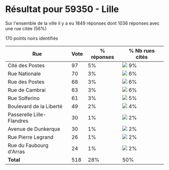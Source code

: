 # Résultat pour 59350 - Lille

Sur l'ensemble de la ville il y a eu 1849 réponses dont 1036 réponses avec une rue citée (56%)

170 points noirs identifiés

| Rue | Vote | % réponses | % Nb rues cités|
|-----|------|------------|----------------|
| Cité des Postes | 97 | 5% | <img src="../../img/bar_9.gif" />&nbsp;9%|
| Rue Nationale | 70 | 3% | <img src="../../img/bar_6.gif" />&nbsp;6%|
| Rue des Postes | 68 | 3% | <img src="../../img/bar_6.gif" />&nbsp;6%|
| Rue de Cambrai | 63 | 3% | <img src="../../img/bar_6.gif" />&nbsp;6%|
| Rue Solferino | 61 | 3% | <img src="../../img/bar_5.gif" />&nbsp;5%|
| Boulevard de la Liberté | 49 | 2% | <img src="../../img/bar_4.gif" />&nbsp;4%|
| Passerelle Lille-Flandres | 30 | 1% | <img src="../../img/bar_2.gif" />&nbsp;2%|
| Avenue de Dunkerque | 30 | 1% | <img src="../../img/bar_2.gif" />&nbsp;2%|
| Rue Pierre Legrand | 26 | 1% | <img src="../../img/bar_2.gif" />&nbsp;2%|
| Rue du Faubourg d'Arras | 24 | 1% | <img src="../../img/bar_2.gif" />&nbsp;2%|
| **Total** | 518 | 28% | 50%|
